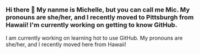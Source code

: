 ### Hi there 👋 My nanme is Michelle, but you can call me Mic. My pronouns are she/her, and I recently moved to Pittsburgh from Hawaii! I'm currently working on getting to know GitHub. 

<!--
**michelle98hanna/michelle98hanna** is a ✨ _special_ ✨ repository because its `README.md` (this file) appears on your GitHub profile.

Here are some ideas to get you started:

- 🔭 I’m currently working on ...
- 🌱 I’m currently learning ...
- 👯 I’m looking to collaborate on ...
- 🤔 I’m looking for help with ...
- 💬 Ask me about ...
- 📫 How to reach me: ...
- 😄 Pronouns: ...
- ⚡ Fun fact: ...
-->
I am currently working on learning hot to use GitHub.
My pronouns are she/her, and I recently moved here from Hawaii!